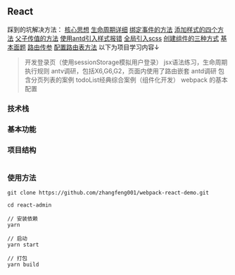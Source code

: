 <!--
 * @Descripttion: 
 * @version: 
 * @Author: lzy
 * @Date: 2021-04-12 15:29:50
 * @LastEditors: Andy
 * @LastEditTime: 2021-04-22 16:27:16
-->
## React
踩到的坑解决方法：
[核心思想](https://segmentfault.com/a/1190000012052941)
[生命周期详细](https://www.jianshu.com/p/b331d0e4b398)
[绑定事件的方法](https://segmentfault.com/a/1190000011317515)
[添加样式的四个方法](https://www.cnblogs.com/zcy9838/p/12023168.html)
[父子传值的方法](https://www.jb51.net/article/162396.htm)
[使用antd引入样式报错](https://www.cnblogs.com/wspblog/p/10457512.html)
[全局引入scss](https://blog.csdn.net/chiuwingyan/article/details/78639542?utm_medium=distribute.pc_relevant.none-task-blog-2%7Edefault%7EBlogCommendFromMachineLearnPai2%7Edefault-1.control&dist_request_id=1331303.8438.16182848848559347&depth_1-utm_source=distribute.pc_relevant.none-task-blog-2%7Edefault%7EBlogCommendFromMachineLearnPai2%7Edefault-1.control)
[创建组件的三种方式](https://www.cnblogs.com/wonyun/p/5930333.html)
[基本面题](https://www.cnblogs.com/bzsheng/p/12690480.html)
[路由传参](https://www.jianshu.com/p/7ad7ab2745af)
[配置路由表方法](https://www.jianshu.com/p/677433245697)
以下为项目学习内容↓
> 开发登录页（使用sessionStorage模拟用户登录）
> jsx语法练习，生命周期执行规则
> antv调研，包括X6,G6,G2，页面内使用了路由嵌套
> antd调研 包含分页列表的案例
> todoList经典综合案例（组件化开发）
> webpack 的基本配置
### 技术栈

### 基本功能

### 项目结构

```
```

### 使用方法

```npm
git clone https://github.com/zhangfeng001/webpack-react-demo.git

cd react-admin

// 安装依赖
yarn

// 启动
yarn start

// 打包
yarn build

```